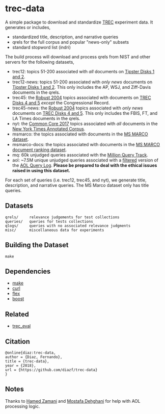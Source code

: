 trec-data
=========

A simple package to download and standardize [TREC](https://trec.nist.gov) experiment data.  It generates or includes,

* standardized title, description, and narrative queries
* qrels for the full corpus and popular "news-only" subsets
* standard stopword list (indri)

The build process will download and process qrels from NIST and other servers for the following datasets,

* trec12: topics 51-200 associated with _all_ documents on [Tipster Disks 1 and 2](https://catalog.ldc.upenn.edu/LDC93T3A).
* trec12-news: topics 51-200 associated with _only news_ documents on [Tipster Disks 1 and 2](https://catalog.ldc.upenn.edu/LDC93T3A).  This only includes the AP, WSJ, and Ziff-Davis documents in the qrels.
* trec45: the [Robust 2004](https://trec.nist.gov/data/robust/04.guidelines.html) topics associated with  documents on [TREC Disks 4 and 5](https://trec.nist.gov/data/qa/T8_QAdata/disks4_5.html) _except_ the Congressional Record.
* trec45-news: the [Robust 2004](https://trec.nist.gov/data/robust/04.guidelines.html) topics associated with _only news_ documents on [TREC Disks 4 and 5](https://trec.nist.gov/data/qa/T8_QAdata/disks4_5.html).  This only includes the FBIS, FT, and LA Times documents in the qrels.
* nyt: the [Common Core 2017](https://trec.nist.gov/data/core2017.html) topics associated with _all_ documents in the [New York Times Annotated Corpus](https://catalog.ldc.upenn.edu/ldc2008t19).
* msmarco: the topics associated with documents in the [MS MARCO dataset](http://www.msmarco.org/).
* msmarco-docs: the topics associated with documents in the [MS MARCO document ranking dataset](https://microsoft.github.io/TREC-2019-Deep-Learning/).
* mq: 60k unjudged queries associated with the [Million Query Track](https://trec.nist.gov/data/million.query.html).
* aol: ~7.5M unique unjudged queries associated with a [filtered](https://dl.acm.org/citation.cfm?id=3080832) version of the [AOL Query Log](https://jeffhuang.com/search_query_logs.html).  **Please be prepared to deal with the ethical issues raised in using this dataset.**

For each set of queries (i.e. trec12, trec45, and nyt), we generate title, description, and narrative queries.  The MS Marco dataset only has title queries.



## Datasets

```
qrels/     relevance judgements for test collections
queries/   queries for tests collections
qlogs/     queries with no associated relevance judgments
misc/      miscellaneous data for experiments
```

## Building the Dataset

```
make
```

## Dependencies

* [make](https://www.gnu.org/software/make/)
* [curl](https://curl.haxx.se/)
* [flex](https://github.com/westes/flex)
* [boost](https://www.boost.org/)

## Related

* [trec_eval](https://github.com/usnistgov/trec_eval)

## Citation

```
@online{diaz:trec-data,
author = {Diaz, Fernando},
title = {trec-data},
year = {2018},
url = {https://github.com/diazf/trec-data}
}
```
## Notes
Thanks to [Hamed Zamani](https://github.com/hamed-zamani) and [Mostafa Dehghani](https://github.com/MostafaDehghani) for help with AOL processing logic.


